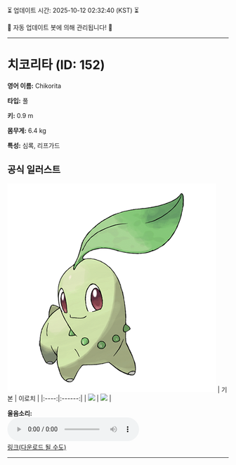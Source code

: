 
⏳ 업데이트 시간: 2025-10-12 02:32:40 (KST) ⏳

🤖 자동 업데이트 봇에 의해 관리됩니다! 🤖

---

# 치코리타 (ID: 152)
**영어 이름:** Chikorita

**타입:** 풀

**키:** 0.9 m

**몸무게:** 6.4 kg

**특성:** 심록, 리프가드

## 공식 일러스트
![](https://raw.githubusercontent.com/PokeAPI/sprites/master/sprites/pokemon/other/official-artwork/152.png)
| 기본 | 이로치 |
|:----:|:------:|
| <img src="http://play.pokemonshowdown.com/sprites/ani/chikorita.gif" width="200"> | <img src="http://play.pokemonshowdown.com/sprites/ani-shiny/chikorita.gif" width="200"> |

**울음소리:**<br><audio controls src="https://raw.githubusercontent.com/PokeAPI/cries/main/cries/pokemon/latest/152.ogg"></audio><br> [링크(다운로드 될 수도)](https://raw.githubusercontent.com/PokeAPI/cries/main/cries/pokemon/latest/152.ogg)


---
